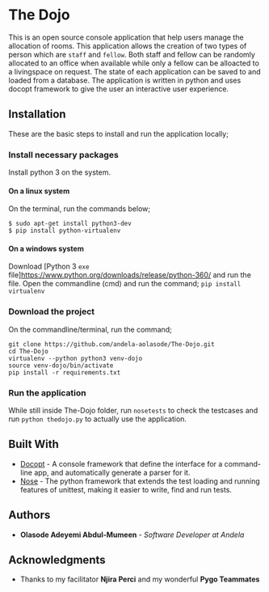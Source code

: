 # The Dojo

This is an open source console application that help users manage the allocation of rooms. This application allows the creation of two types of person which are `staff` and `fellow`. Both staff and fellow can be randomly allocated to an office when available while only a fellow can be alloacted to a livingspace on request. The state of each application can be saved to and loaded from a database. The application is written in python and uses docopt framework to give the user an interactive user experience.

## Installation

These are the basic steps to install and run the application locally;

### Install necessary packages

Install python 3 on the system.

#### On a linux system

On the terminal, run the commands below;
```
$ sudo apt-get install python3-dev
$ pip install python-virtualenv
```

#### On a windows system

Download [Python 3 `exe` file]https://www.python.org/downloads/release/python-360/ and run the file.
Open the commandline (cmd) and run the command;
`pip install virtualenv`

### Download the project

On the commandline/terminal, run the command;
```
git clone https://github.com/andela-aolasode/The-Dojo.git
cd The-Dojo
virtualenv --python python3 venv-dojo
source venv-dojo/bin/activate
pip install -r requirements.txt
```

### Run the application

While still inside The-Dojo folder, run `nosetests` to check the testcases and run `python thedojo.py` to actually use the application.

## Built With

* [Docopt](http://docopt.org/) - A console framework that define the interface for a command-line app, and automatically generate a parser for it.
* [Nose](https://pypi.python.org/pypi/nose/1.3.7) - The python framework that extends the test loading and running features of unittest, making it easier to write, find and run tests.

## Authors

* **Olasode Adeyemi Abdul-Mumeen** - *Software Developer at Andela*

## Acknowledgments

* Thanks to my facilitator **Njira Perci** and my wonderful **Pygo Teammates**
